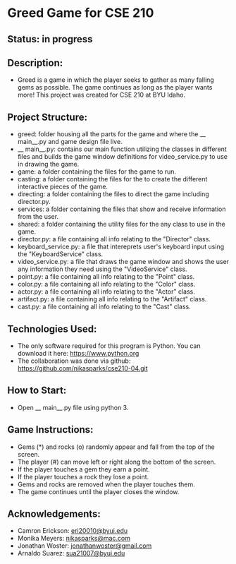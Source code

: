 # Greed Game for CSE 210

## Status: in progress

## Description:
- Greed is a game in which the player seeks to gather as many falling gems as possible. The game continues as long as the player wants more! This project was created for CSE 210 at BYU Idaho.

## Project Structure:
- greed: folder housing all the parts for the game and where the __ main__.py and game design file live.
- __ main__.py: contains our main function utilizing the classes in different files and builds the game window definitions for video_service.py to use in drawing the game.
- game: a folder containing the files for the game to run.
- casting: a folder containing the files for the to create the different interactive pieces of the game.
- directing: a folder containing the files to direct the game including director.py.
- services: a folder containing the files that show and receive information from the user.
- shared: a folder containing the utility files for the any class to use in the game.
- director.py: a file containing all info relating to the "Director" class.
- keyboard_service.py: a file that intereprets user's keyboard input using the "KeyboardService" class.
- video_service.py: a file that draws the game window and shows the user any information they need using the "VideoService" class.
- point.py: a file containing all info relating to the "Point" class.
- color.py: a file containing all info relating to the "Color" class.
- actor.py: a file containing all info relating to the "Actor" class.
- artifact.py: a file containing all info relating to the "Artifact" class.
- cast.py: a file containing all info relating to the "Cast" class.

## Technologies Used:
- The only software required for this program is Python. You can download it here: https://www.python.org
- The collaboration was done via github: https://github.com/nikasparks/cse210-04.git

## How to Start:
- Open __ main__.py file using python 3.

## Game Instructions:
- Gems (*) and rocks (o) randomly appear and fall from the top of the screen.
- The player (#) can move left or right along the bottom of the screen.
- If the player touches a gem they earn a point.
- If the player touches a rock they lose a point.
- Gems and rocks are removed when the player touches them.
- The game continues until the player closes the window.

## Acknowledgements:
- Camron Erickson: eri20010@byui.edu
- Monika Meyers: nikasparks@mac.com
- Jonathan Woster: jonathanwoster@gmail.com
- Arnaldo Suarez: sua21007@byui.edu